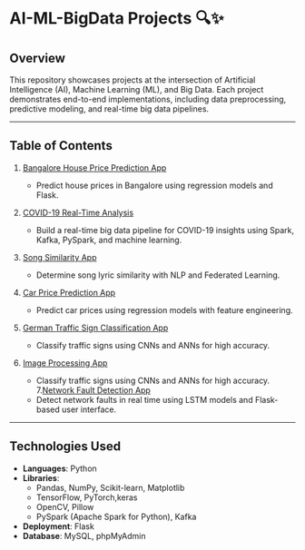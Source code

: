 # AI-ML-BigData Projects 🔍✨

## Overview

This repository showcases projects at the intersection of Artificial Intelligence (AI), Machine Learning (ML), and Big Data. Each project demonstrates end-to-end implementations, including data preprocessing, predictive modeling, and real-time big data pipelines.

---

## Table of Contents

1. [Bangalore House Price Prediction App](./Bangalore_House_price_prediction_app)
   - Predict house prices in Bangalore using regression models and Flask.
2. [COVID-19 Real-Time Analysis](./covid-19-real-time-analysis)
   - Build a real-time big data pipeline for COVID-19 insights using Spark, Kafka, PySpark, and machine learning.
   
3. [Song Similarity App](./Song_similarity_app)
   - Determine song lyric similarity with NLP and Federated Learning.
4. [Car Price Prediction App](./Car_price_prediction_app)
   - Predict car prices using regression models with feature engineering.
5. [German Traffic Sign Classification App](./German_traffic_sign_recognition_app)
   - Classify traffic signs using CNNs and ANNs for high accuracy.
6. [Image Processing App](./ImageProcessingApp)
   - Classify traffic signs using CNNs and ANNs for high accuracy.
7.[Network Fault Detection App](./Network_Fault_Detection_App)
   - Detect network faults in real time using LSTM models and Flask-based user interface.
---

## Technologies Used

- **Languages**: Python
- **Libraries**:
  - Pandas, NumPy, Scikit-learn, Matplotlib
  - TensorFlow, PyTorch,keras
  - OpenCV, Pillow
  - PySpark (Apache Spark for Python), Kafka
- **Deployment**: Flask
- **Database**: MySQL, phpMyAdmin



